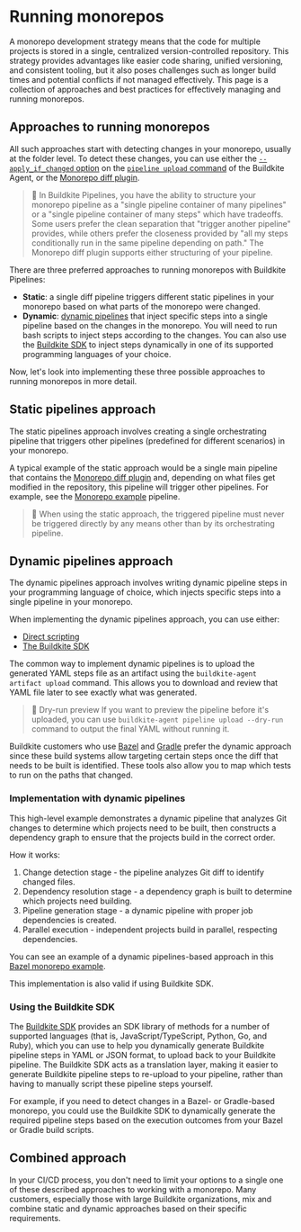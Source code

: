 # Running monorepos

A monorepo development strategy means that the code for multiple projects is stored in a single, centralized version-controlled repository. This strategy provides advantages like easier code sharing, unified versioning, and consistent tooling, but it also poses challenges such as longer build times and potential conflicts if not managed effectively. This page is a collection of approaches and best practices for effectively managing and running monorepos.

## Approaches to running monorepos

All such approaches start with detecting changes in your monorepo, usually at the folder level. To detect these changes, you can use either the [`--apply_if_changed` option](/docs/agent/v3/cli-pipeline#apply-if-changed) on the [`pipeline upload` command](/docs/agent/v3/cli-pipeline) of the Buildkite Agent, or the [Monorepo diff plugin](https://buildkite.com/resources/plugins/buildkite-plugins/monorepo-diff-buildkite-plugin/).

> 📘
> In Buildkite Pipelines, you have the ability to structure your monorepo pipeline as a "single pipeline container of many pipelines" or a "single pipeline container of many steps" which have tradeoffs. Some users prefer the clean separation that "trigger another pipeline" provides, while others prefer the closeness provided by "all my steps conditionally run in the same pipeline depending on path." The Monorepo diff plugin supports either structuring of your pipeline.

There are three preferred approaches to running monorepos with Buildkite Pipelines:

- **Static**: a single diff pipeline triggers different static pipelines in your monorepo based on what parts of the monorepo were changed.
- **Dynamic**: [dynamic pipelines](/docs/pipelines/configure/dynamic-pipelines) that inject specific steps into a single pipeline based on the changes in the monorepo. You will need to run bash scripts to inject steps according to the changes. You can also use the [Buildkite SDK](/docs/pipelines/configure/dynamic-pipelines/sdk) to inject steps dynamically in one of its supported programming languages of your choice.

Now, let's look into implementing these three possible approaches to running monorepos in more detail.

## Static pipelines approach

The static pipelines approach involves creating a single orchestrating pipeline that triggers other pipelines (predefined for different scenarios) in your monorepo.

A typical example of the static approach would be a single main pipeline that contains the [Monorepo diff plugin](https://buildkite.com/resources/plugins/buildkite-plugins/monorepo-diff-buildkite-plugin/) and, depending on what files get modified in the repository, this pipeline will trigger other pipelines. For example, see the [Monorepo example](https://buildkite.com/resources/examples/buildkite/monorepo-example/) pipeline.

> 🚧
> When using the static approach, the triggered pipeline must never be triggered directly by any means other than by its orchestrating pipeline.

## Dynamic pipelines approach

The dynamic pipelines approach involves writing dynamic pipeline steps in your programming language of choice, which injects specific steps into a single pipeline in your monorepo.

When implementing the dynamic pipelines approach, you can use either:

- [Direct scripting](/docs/pipelines/configure/dynamic-pipelines)
- [The Buildkite SDK](/docs/pipelines/configure/dynamic-pipelines/sdk)

The common way to implement dynamic pipelines is to upload the generated YAML steps file as an artifact using the `buildkite-agent artifact upload` command. This allows you to download and review that YAML file later to see exactly what was generated.

> 📘 Dry-run preview
> If you want to preview the pipeline before it's uploaded, you can use `buildkite-agent pipeline upload --dry-run` command to output the final YAML without running it.

Buildkite customers who use [Bazel](/docs/pipelines/tutorials/bazel) and [Gradle](https://gradle.org/) prefer the dynamic approach since these build systems allow targeting certain steps once the diff that needs to be built is identified. These tools also allow you to map which tests to run on the paths that changed.

### Implementation with dynamic pipelines

This high-level example demonstrates a dynamic pipeline that analyzes Git changes to determine which projects need to be built, then constructs a dependency graph to ensure that the projects build in the correct order.

How it works:

1. Change detection stage - the pipeline analyzes Git diff to identify changed files.
1. Dependency resolution stage - a dependency graph is built to determine which projects need building.
1. Pipeline generation stage - a dynamic pipeline with proper job dependencies is created.
1. Parallel execution - independent projects build in parallel, respecting dependencies.

You can see an example of a dynamic pipelines-based approach in this [Bazel monorepo example](https://github.com/buildkite/bazel-monorepo-example).

This implementation is also valid if using Buildkite SDK.

### Using the Buildkite SDK

The [Buildkite SDK](/docs/pipelines/configure/dynamic-pipelines/sdk) provides an SDK library of methods for a number of supported languages (that is, JavaScript/TypeScript, Python, Go, and Ruby), which you can use to help you dynamically generate Buildkite pipeline steps in YAML or JSON format, to upload back to your Buildkite pipeline. The Buildkite SDK acts as a translation layer, making it easier to generate Buildkite pipeline steps to re-upload to your pipeline, rather than having to manually script these pipeline steps yourself.

For example, if you need to detect changes in a Bazel- or Gradle-based monorepo, you could use the Buildkite SDK to dynamically generate the required pipeline steps based on the execution outcomes from your Bazel or Gradle build scripts.

## Combined approach

In your CI/CD process, you don't need to limit your options to a single one of these described approaches to working with a monorepo. Many customers, especially those with large Buildkite organizations, mix and combine static and dynamic approaches based on their specific requirements.
